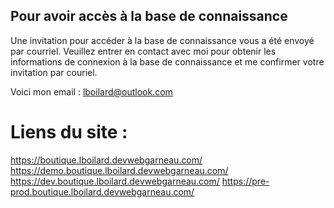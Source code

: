 ## Pour avoir accès à la base de connaissance 

Une invitation pour accéder à la base de connaissance vous a été envoyé par courriel. Veuillez entrer en contact avec moi pour obtenir les informations de connexion à la base de connaissance et me confirmer votre invitation par couriel.

Voici mon email :  lboilard@outlook.com

# Liens du site : 

https://boutique.lboilard.devwebgarneau.com/
https://demo.boutique.lboilard.devwebgarneau.com/
https://dev.boutique.lboilard.devwebgarneau.com/
https://pre-prod.boutique.lboilard.devwebgarneau.com/

